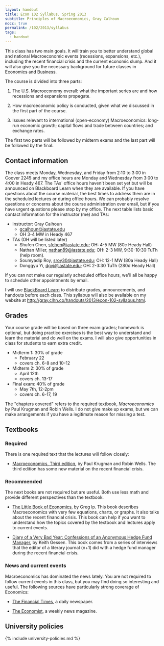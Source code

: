 ```yaml
---
layout: handout
title: Econ 102 Syllabus, Spring 2013
subtitle: Principles of Macroeconomics, Gray Calhoun
nocc: true
permalink: /102/2013/syllabus
tags: 
  - handout
---
```


This class has two main goals. It will train you to better understand
global and national Macroeconomic events (recessions, expansions,
etc.), including the recent financial crisis and the current economic
slump.  And it will also give you the necessary background for future
classes in Economics and Business.

The course is divided into three parts:

1. The U.S. Macroeconomy overall: what the important series are and
   how recessions and expansions propegate.

2. How macroeconomic policy is conducted, given what we discussed in
   the first part of the course.

3. Issues relevant to international (open-economy) Macroeconomics:
   long-run economic growth; capital flows and trade between countries;
   and exchange rates.

The first two parts will be followed by midterm exams and the last
part will be followed by the final.

Contact information 
-------------------

The class meets Monday, Wednesday, and Friday from 2:10 to 3:00 in
Coover 2245 and my office hours are Monday and Wednesday from 3:00 to
4:00 in Heady 467.  The TAs' office hours haven't been set
yet but will be announced on Blackboard Learn when they are available.
If you have questions about the course material, the best times to
address them are in the scheduled lectures or during office hours. We
can probably resolve questions or concerns about the course
administration over email, but if you have urgent questions please
stop by my office.  The next table lists basic contact information for
the instructor (me) and TAs:

* Instructor: Gray Calhoun
  * <gcalhoun@iastate.edu>
  * OH 3-4 MW in Heady 467
* TAs (OH will be listed later)
  * Shufen Chen, <sfchen@iastate.edu>; OH: 4-5 MW (80c Heady Hall)
  * Nathan Miller, <nathan89@iastate.edu>; OH: 2-3 MW, 9:30-10:30 TuTh (help room).
  * Soumyadip Roy, <sroy30@iastate.edu>; OH: 12-1 MW (80a Heady Hall)
  * Donggyu Yi, <dgyi@iastate.edu>; OH: 2-3:30 TuTh (280d Heady Hall)

If you can not make our regularly scheduled office hours, we'll all be
happy to schedule other appointments by email.

I will use [BlackBoard Learn](https://bb.its.iastate.edu) to
distribute grades, announcements, and handouts before each class.  This
syllabus will also be available on my website at
<http://gray.clhn.co/handouts/2013/econ-102-syllabus.html>.

Grades
------

Your course grade will be based on three exam grades; homework is
optional, but doing practice exercises is the best way to understand
and learn the material and do well on the exams.  I will also give
opportunities in class for students to earn extra credit.

* Midterm 1: 30% of grade
  - February 22
  - covers ch. 6-8 and 10-12
* Midterm 2: 30% of grade
  - April 12th
  - covers ch. 13-17
* Final exam: 40% of grade
  - May 7th, 12-2pm
  - covers ch. 6-17, 19

The "chapters covered" refers to the required textbook,
*Macroeconomics* by Paul Krugman and Robin Wells.  I do not give make
up exams, but we can make arrangements if you have a legitimate reason
for missing a test.

Textbooks
---------

### Required
There is one required text that the lectures will follow closely:

* [Macroeconomics, Third
  edition](http://bcs.worthpublishers.com/krugmanwellsmacro3), by Paul
  Krugman and Robin Wells.  The third edition has some new material on
  the recent financial crisis.

### Recommended
The next books are not required but are useful.  Both use less math
and provide different perspectives than the textbook.

* [The Little Book of Economics](http://gregip.wordpress.com/), by
  Greg Ip. This book describes Macroeconomics with very few equations,
  charts, or graphs.  It also talks about the recent financial
  crisis. This book can help if you want to understand how the topics
  covered by the textbook and lectures apply to current events.

* [Diary of a Very Bad Year: Confessions of an Anonymous Hedge Fund
    Manager](http://shop.nplusonemag.com/products/diary-of-a-very-bad-year-confessions-of-an-anonymous-hedge-fund-manager),
    by Keith Gessen.  This book comes from a series of interviews that
    the editor of a literary journal (n+1) did with a hedge fund
    manager during the recent financial crisis.

### News and current events
Macroeconomics has dominated the news lately.  You are not required to
follow current events in this class, but you may find doing so
interesting and useful.  The following sources have particularly
strong coverage of Economics:

* [The Financial Times](http://www.ft.com), a daily newspaper.

* [The Economist](http://www.economist.com), a weekly news magazine.

University policies
-------------------

{% include university-policies.md %}
